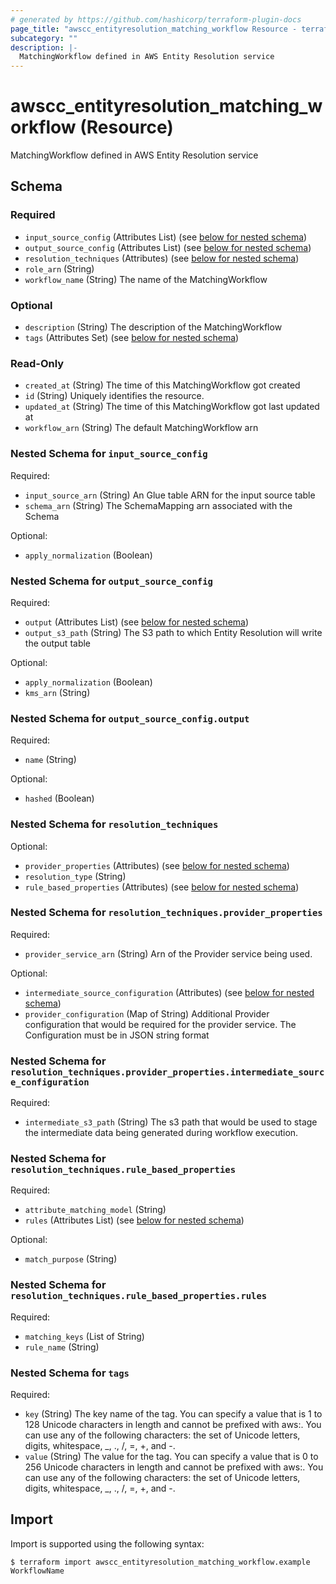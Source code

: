 ```yaml
---
# generated by https://github.com/hashicorp/terraform-plugin-docs
page_title: "awscc_entityresolution_matching_workflow Resource - terraform-provider-awscc"
subcategory: ""
description: |-
  MatchingWorkflow defined in AWS Entity Resolution service
---
```


# awscc_entityresolution_matching_workflow (Resource)

MatchingWorkflow defined in AWS Entity Resolution service



<!-- schema generated by tfplugindocs -->
## Schema

### Required

- `input_source_config` (Attributes List) (see [below for nested schema](#nestedatt--input_source_config))
- `output_source_config` (Attributes List) (see [below for nested schema](#nestedatt--output_source_config))
- `resolution_techniques` (Attributes) (see [below for nested schema](#nestedatt--resolution_techniques))
- `role_arn` (String)
- `workflow_name` (String) The name of the MatchingWorkflow

### Optional

- `description` (String) The description of the MatchingWorkflow
- `tags` (Attributes Set) (see [below for nested schema](#nestedatt--tags))

### Read-Only

- `created_at` (String) The time of this MatchingWorkflow got created
- `id` (String) Uniquely identifies the resource.
- `updated_at` (String) The time of this MatchingWorkflow got last updated at
- `workflow_arn` (String) The default MatchingWorkflow arn

<a id="nestedatt--input_source_config"></a>
### Nested Schema for `input_source_config`

Required:

- `input_source_arn` (String) An Glue table ARN for the input source table
- `schema_arn` (String) The SchemaMapping arn associated with the Schema

Optional:

- `apply_normalization` (Boolean)


<a id="nestedatt--output_source_config"></a>
### Nested Schema for `output_source_config`

Required:

- `output` (Attributes List) (see [below for nested schema](#nestedatt--output_source_config--output))
- `output_s3_path` (String) The S3 path to which Entity Resolution will write the output table

Optional:

- `apply_normalization` (Boolean)
- `kms_arn` (String)

<a id="nestedatt--output_source_config--output"></a>
### Nested Schema for `output_source_config.output`

Required:

- `name` (String)

Optional:

- `hashed` (Boolean)



<a id="nestedatt--resolution_techniques"></a>
### Nested Schema for `resolution_techniques`

Optional:

- `provider_properties` (Attributes) (see [below for nested schema](#nestedatt--resolution_techniques--provider_properties))
- `resolution_type` (String)
- `rule_based_properties` (Attributes) (see [below for nested schema](#nestedatt--resolution_techniques--rule_based_properties))

<a id="nestedatt--resolution_techniques--provider_properties"></a>
### Nested Schema for `resolution_techniques.provider_properties`

Required:

- `provider_service_arn` (String) Arn of the Provider service being used.

Optional:

- `intermediate_source_configuration` (Attributes) (see [below for nested schema](#nestedatt--resolution_techniques--provider_properties--intermediate_source_configuration))
- `provider_configuration` (Map of String) Additional Provider configuration that would be required for the provider service. The Configuration must be in JSON string format

<a id="nestedatt--resolution_techniques--provider_properties--intermediate_source_configuration"></a>
### Nested Schema for `resolution_techniques.provider_properties.intermediate_source_configuration`

Required:

- `intermediate_s3_path` (String) The s3 path that would be used to stage the intermediate data being generated during workflow execution.



<a id="nestedatt--resolution_techniques--rule_based_properties"></a>
### Nested Schema for `resolution_techniques.rule_based_properties`

Required:

- `attribute_matching_model` (String)
- `rules` (Attributes List) (see [below for nested schema](#nestedatt--resolution_techniques--rule_based_properties--rules))

Optional:

- `match_purpose` (String)

<a id="nestedatt--resolution_techniques--rule_based_properties--rules"></a>
### Nested Schema for `resolution_techniques.rule_based_properties.rules`

Required:

- `matching_keys` (List of String)
- `rule_name` (String)




<a id="nestedatt--tags"></a>
### Nested Schema for `tags`

Required:

- `key` (String) The key name of the tag. You can specify a value that is 1 to 128 Unicode characters in length and cannot be prefixed with aws:. You can use any of the following characters: the set of Unicode letters, digits, whitespace, _, ., /, =, +, and -.
- `value` (String) The value for the tag. You can specify a value that is 0 to 256 Unicode characters in length and cannot be prefixed with aws:. You can use any of the following characters: the set of Unicode letters, digits, whitespace, _, ., /, =, +, and -.

## Import

Import is supported using the following syntax:

```shell
$ terraform import awscc_entityresolution_matching_workflow.example WorkflowName
```
